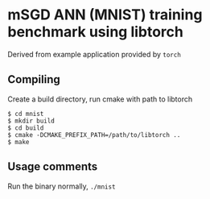 # mSGD ANN (MNIST) training benchmark using libtorch

Derived from example application provided by `torch`

## Compiling

Create a build directory, run cmake with path to libtorch

```
$ cd mnist
$ mkdir build
$ cd build
$ cmake -DCMAKE_PREFIX_PATH=/path/to/libtorch ..
$ make
```

## Usage comments

Run the binary normally, `./mnist`
